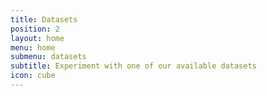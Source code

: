 ```yaml
---
title: Datasets
position: 2
layout: home
menu: home
submenu: datasets
subtitle: Experiment with one of our available datasets
icon: cube
---
```


